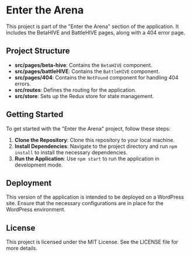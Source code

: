 # Enter the Arena

This project is part of the "Enter the Arena" section of the application. It includes the BetaHIVE and BattleHIVE pages, along with a 404 error page.

## Project Structure

- **src/pages/beta-hive**: Contains the `BetaHIVE` component.
- **src/pages/battleHIVE**: Contains the `BattleHIVE` component.
- **src/pages/404**: Contains the `NotFound` component for handling 404 errors.
- **src/routes**: Defines the routing for the application.
- **src/store**: Sets up the Redux store for state management.

## Getting Started

To get started with the "Enter the Arena" project, follow these steps:

1. **Clone the Repository**: Clone this repository to your local machine.
2. **Install Dependencies**: Navigate to the project directory and run `npm install` to install the necessary dependencies.
3. **Run the Application**: Use `npm start` to run the application in development mode.

## Deployment

This version of the application is intended to be deployed on a WordPress site. Ensure that the necessary configurations are in place for the WordPress environment.

## License

This project is licensed under the MIT License. See the LICENSE file for more details.